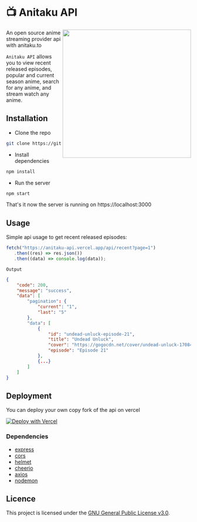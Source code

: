 # 📺 Anitaku API

<img src="https://i.imgur.com/rxqMH46.png" align="right" height="350vw">

An open source anime streaming provider api with anitaku.to

`Anitaku API` allows you to view recent released episodes, popular and current season anime, search for any anime, and stream watch any anime.

## Installation
- Clone the repo
```sh
git clone https://github.com/Kenimarru/anitaku-api.git
```
- Install dependencies
```sh
npm install
```
- Run the server
```sh
npm start
```
That's it now the server is running on https://localhost:3000


## Usage
Simple api usage to get recent released episodes:
```js
fetch("https://anitaku-api.vercel.app/api/recent?page=1")
   .then((res) => res.json())
   .then((data) => console.log(data));
```

`Output`

```json
{
    "code": 200,
    "message": "success",
    "data": [
        "pagination": {
            "current": "1",
            "last": "5"
        },
        "data": [
            {
                "id": "undead-unluck-episode-21",
                "title": "Undead Unluck",
                "cover": "https://gogocdn.net/cover/undead-unluck-1708403714.png",
                "episode": "Episode 21"
            },
            {...}
        ]
    ]
}
```

## Deployment

You can deploy your own copy fork of the api on vercel

[![Deploy with Vercel](https://vercel.com/button)](https://vercel.com/new/clone?repository-url=https://github.com/Kenimarru/anitaku-api)

### Dependencies

- [express](https://www.npmjs.com/package/express)
- [cors](https://www.npmjs.com/package/cors)
- [helmet](https://www.npmjs.com/package/helmet)
- [cheerio](https://www.npmjs.com/package/cheerio)
- [axios](https://www.npmjs.com/package/axios)
- [nodemon](https://www.npmjs.com/package/nodemon)

## Licence

This project is licensed under the [GNU General Public License v3.0](LICENSE).